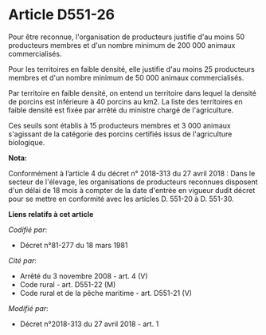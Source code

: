 # Article D551-26

Pour être reconnue, l'organisation de producteurs justifie d'au moins 50 producteurs membres et d'un nombre minimum de 200
000 animaux commercialisés.

Pour les territoires en faible densité, elle justifie d'au moins 25 producteurs membres et d'un nombre minimum de 50 000
animaux commercialisés.

Par territoire en faible densité, on entend un territoire dans lequel la densité de porcins est inférieure à 40 porcins au
km2. La liste des territoires en faible densité est fixée par arrêté du ministre chargé de l'agriculture.

Ces seuils sont établis à 15 producteurs membres et 3 000 animaux s'agissant de la catégorie des porcins certifiés issus de
l'agriculture biologique.

**Nota:**

Conformément à l’article 4 du décret n° 2018-313 du 27 avril 2018 :  Dans le secteur de l'élevage, les organisations de
producteurs reconnues disposent d'un délai de 18 mois à compter de la date d'entrée en vigueur dudit  décret pour se mettre
en conformité avec les articles D. 551-20 à D. 551-30.

**Liens relatifs à cet article**

_Codifié par_:

  - Décret n°81-277 du 18 mars 1981

_Cité par_:

  - Arrêté du 3 novembre 2008 - art. 4 (V)
  - Code rural - art. D551-22 (M)
  - Code rural et de la pêche maritime - art. D551-21 (V)

_Modifié par_:

  - Décret n°2018-313 du 27 avril 2018 - art. 1
